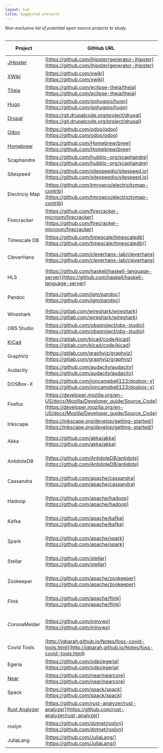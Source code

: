 ```yaml
---
layout: tud
title: Suggested projects
---
```


_Non-exclusive list of potential open source projects to study._
<br/>
<br/>

| Project | GitHub URL | Remarks | Proposed by |
|--|--|--|--|
| [JHipster](https://www.jhipster.tech) | [https://github.com/jhipster/generator-jhipster](https://github.com/jhipster/generator-jhipster) | Variability | Xavier Devroey
| [XWiki](http://www.xwiki.org/xwiki-platform) | [https://github.com/xwiki](https://github.com/xwiki) | Variability | Xavier Devroey
| [Theia](https://theia-ide.org/) | [https://github.com/eclipse-theia/theia](https://github.com/eclipse-theia/theia) | Variability | Xavier Devroey
| [Hugo](https://gohugo.io) | [https://github.com/gohugoio/hugo](https://github.com/gohugoio/hugo) | Variability | Xavier Devroey
| [Drupal](https://www.drupal.org) | [https://git.drupalcode.org/project/drupal](https://git.drupalcode.org/project/drupal) | Variability | Xavier Devroey
| [Odoo](https://www.odoo.com/) | [https://github.com/odoo/odoo](https://github.com/odoo/odoo) | Variability | Xavier Devroey
| [Homebrew](https://brew.sh) | [https://github.com/Homebrew/brew](https://github.com/Homebrew/brew) | Variability | Xavier Devroey
| Scaphandre | [https://github.com/hubblo-org/scaphandre](https://github.com/hubblo-org/scaphandre) | Energy | Luís Cruz
| Sitespeed | [https://github.com/sitespeedio/sitespeed.io](https://github.com/sitespeedio/sitespeed.io) | | Luís Cruz
| Electriciy Map | [https://github.com/tmrowco/electricitymap-contrib](https://github.com/tmrowco/electricitymap-contrib) | Energy | Luís Cruz |
| Firecracker | [https://github.com/firecracker-microvm/firecracker](https://github.com/firecracker-microvm/firecracker) | | Luís Cruz | 
| Timescale DB | [https://github.com/timescale/timescaledb](https://github.com/timescale/timescaledb)] | | Luís Cruz
| CleverHans |  [https://github.com/cleverhans-lab/cleverhans](https://github.com/cleverhans-lab/cleverhans) | Adversarial Attacks on NNs | Leonhard Applis
| HLS | [https://github.com/haskell/haskell-language-server](https://github.com/haskell/haskell-language-server) |  Haskell IDE | Leonhard Applis
| Pandoc | [https://github.com/jgm/pandoc](https://github.com/jgm/pandoc) | Haskell document converter | Leonhard Applis
| Wireshark | [https://gitlab.com/wireshark/wireshark](https://gitlab.com/wireshark/wireshark) | | Diomidis Spinellis
| OBS Studio | [https://github.com/obsproject/obs-studio](https://github.com/obsproject/obs-studio) | | Diomidis Spinellis
| [KiCad](https://kicad.org/) | [https://gitlab.com/kicad/code/kicad](https://gitlab.com/kicad/code/kicad) | | Diomidis Spinellis |
| GraphViz | [https://gitlab.com/graphviz/graphviz](https://gitlab.com/graphviz/graphviz) | | Diomidis Spinellis
| Audacity | [https://github.com/audacity/audacity](https://github.com/audacity/audacity) | Audio Editor | Diomidis Spinellis
| DOSBox-X | [https://github.com/joncampbell123/dosbox-x](https://github.com/joncampbell123/dosbox-x) | | Diomidis Spinellis
| Firefox | [https://developer.mozilla.org/en-US/docs/Mozilla/Developer_guide/Source_Code](https://developer.mozilla.org/en-US/docs/Mozilla/Developer_guide/Source_Code) | | Diomidis Spinellis
| Inkscape | [https://inkscape.org/develop/getting-started/](https://inkscape.org/develop/getting-started/) | | Diomidis Spinellis
| Akka | [https://github.com/akka/akka](https://github.com/akka/akka) | Distribution | Burcu Kulahcioglu Ozkan
| AntidoteDB | [https://github.com/AntidoteDB/antidote](https://github.com/AntidoteDB/antidote) | Distribution | Burcu Kulahcioglu Ozkan
| Cassandra | [https://github.com/apache/cassandra](https://github.com/apache/cassandra) | Distribution | Burcu Kulahcioglu Ozkan
| Hadoop | [https://github.com/apache/hadoop](https://github.com/apache/hadoop) | Distribution | Burcu Kulahcioglu Ozkan
| Kafka | [https://github.com/apache/kafka](https://github.com/apache/kafka) | Distribution | Burcu Kulahcioglu Ozkan
| Spark | [https://github.com/apache/spark](https://github.com/apache/spark) | Distribution | Burcu Kulahcioglu Ozkan
| Stellar | [https://github.com/stellar](https://github.com/stellar) | Distribution | Burcu Kulahcioglu Ozkan
| Zookeeper | [https://github.com/apache/zookeeper](https://github.com/apache/zookeeper) | Distribution | Burcu Kulahcioglu Ozkan
| Flink | [https://github.com/apache/flink](https://github.com/apache/flink) | Distribution | Burcu Kulahcioglu Ozkan
| CoronaMelder | [https://github.com/minvws](https://github.com/minvws) | Dutch Covid19 Notification App | Arie van Deursen
| Covid Tools | [http://jgbarah.github.io/Notes/foss-covid-tools.html](http://jgbarah.github.io/Notes/foss-covid-tools.html) | Find your favorite | Arie van Deursen
| Egeria | [https://github.com/odpi/egeria](https://github.com/odpi/egeria) | ING | Arie van Deursen
| [Near](https://near.org) | [https://github.com/near/nearcore](https://github.com/near/nearcore) | Smart contracts | Arie van Deursen |
| Spack | [https://github.com/spack/spack](https://github.com/spack/spack) | Dependency management | Arie van Deursen |
| [Rust Analyzer](https://rust-analyzer.github.io) | [https://github.com/rust-analyzer/rust-analyzer](https://github.com/rust-analyzer/rust-analyzer) | Program analysis | Arie van Deursen
| roslyn | [https://github.com/dotnet/roslyn](https://github.com/dotnet/roslyn) | Program analysis | Arie van Deursen
| JuliaLang | [https://github.com/JuliaLang/](https://github.com/JuliaLang/) | | Arie van Deursen |

